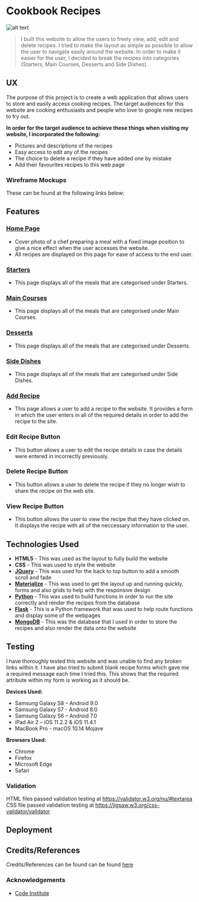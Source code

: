 # Cookbook Recipes

![alt text](https://github.com/jtuck15/milestone-project-3/blob/master/static/Cookbook.PNG "Header Picture on the Homepage")

> I built this website to allow the users to freely view, add, edit and delete recipes. I tried to make the layout as simple as possible to allow the user to navigate easily around the website. In order to make it easier for the user, I decided to break the recipes into categories (Starters, Main Courses, Desserts and Side Dishes). 

## UX

The purpose of this project is to create a web application that allows users to store and easily access cooking recipes. The target audiences for this website are cooking enthusiasts and people who love to google new recipes to try out.

**In order for the target audience to achieve these things when visiting my website, I incorporated the following:**
- Pictures and descriptions of the recipes
- Easy access to edit any of the recipes
- The choice to delete a recipe if they have added one by mistake
- Add their favourites recipes to this web page

### Wireframe Mockups

These can be found at the following links below:


## Features

### [Home Page](https://)
- Cover photo of a chef preparing a meal with a fixed image position to give a nice effect when the user accesses the website.
- All recipes are displayed on this page for ease of access to the end user.

### [Starters](https://)
- This page displays all of the meals that are categorised under Starters.

### [Main Courses](https://)
- This page displays all of the meals that are categorised under Main Courses.

### [Desserts](https://)
- This page displays all of the meals that are categorised under Desserts.

### [Side Dishes](https://)
- This page displays all of the meals that are categorised under Side Dishes.

### [Add Recipe](https://)
- This page allows a user to add a recipe to the website. It provides a form in which the user enters in all of the required details in order to add the recipe to the site.

### Edit Recipe Button
- This button allows a user to edit the recipe details in case the details were entered in incorrectly previously.

### Delete Recipe Button
- This button allows a user to delete the recipe if they no longer wish to share the recipe on the web site.

### View Recipe Button
- This button allows the user to view the recipe that they have clicked on. It displays the recipe with all of the neccessary information to the user.

## Technologies Used

- **HTML5** - This was used as the layout to fully build the website
- **CSS** - This was used to style the website 
- **[JQuery](https://jquery.com/)** - This was used for the back to top button to add a smooth scroll and fade
- **[Materialize](https://materializecss.com/)** - This was used to get the layout up and running quickly, forms and also grids to help with the responsive design
- **[Python](https://www.python.org/)** - This was used to build functions in order to run the site correctly and render the recipes from the database
- **[Flask](http://flask.pocoo.org/)** - This is a Python framework that was used to help route functions and display some of the webpages
- **[MongoDB](https://www.mongodb.com/)** - This was the database that I used in order to store the recipes and also render the data onto the website

## Testing

I have thoroughly tested this website and was unable to find any broken links within it. I have also tried to submit blank recipe forms which gave me a required message each time I tried this. This shows that the required attribute within my form is working as it should be.

**Devices Used:**
- Samsung Galaxy S8 – Android 9.0
- Samsung Galaxy S7 - Android 8.0
- Samsung Galaxy S6 – Android  7.0
- iPad Air 2 – iOS 11.2.2 & iOS 11.4.1
- MacBook Pro - macOS 10.14 Mojave 

**Browsers Used:**
-	Chrome 
-	Firefox
-	Microsoft Edge
-	Safari

### Validation
HTML files passed validation testing at https://validator.w3.org/nu/#textarea <br>
CSS file passed validation testing at https://jigsaw.w3.org/css-validator/validator

## Deployment



## Credits/References
Credits/References can be found can be found [here](https://github.com/jtuck15/milestone-project-3/blob/master/credits.txt)

### Acknowledgements
- [Code Institute](https://www.codeinstitute.net/)
